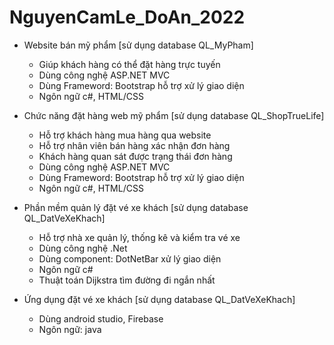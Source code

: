 # NguyenCamLe_DoAn_2022

- Website bán mỹ phẩm [sử dụng database QL_MyPham]
  + Giúp khách hàng có thể đặt hàng trực tuyến
  + Dùng công nghệ ASP.NET MVC
  + Dùng Frameword: Bootstrap hỗ trợ xử lý giao diện
  + Ngôn ngữ c#, HTML/CSS

- Chức năng đặt hàng web mỹ phẩm [sử dụng database QL_ShopTrueLife]
  + Hỗ trợ khách hàng mua hàng qua website
  + Hỗ trợ nhân viên bán hàng xác nhận đơn hàng
  + Khách hàng quan sát được trạng thái đơn hàng
  + Dùng công nghệ ASP.NET MVC
  + Dùng Frameword: Bootstrap hỗ trợ xử lý giao diện
  + Ngôn ngữ c#, HTML/CSS

- Phần mềm quản lý đặt vé xe khách [sử dụng database QL_DatVeXeKhach]
  + Hỗ trợ nhà xe quản lý, thống kê và kiểm tra vé xe
  + Dùng công nghệ .Net
  + Dùng component: DotNetBar xử lý giao diện
  + Ngôn ngữ c#
  + Thuật toán Dijkstra tìm đường đi ngắn nhất

- Ứng dụng đặt vé xe khách [sử dụng database QL_DatVeXeKhach]
  + Dùng android studio, Firebase
  + Ngôn ngữ: java
